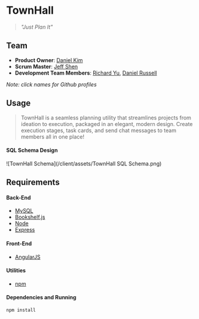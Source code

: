 # TownHall

> *"Just Plan It"*

## Team

* **Product Owner**: [Daniel Kim](http://github.com/DeeHKim)
* **Scrum Master**: [Jeff Shen](https://github.com/jshen212)
* **Development Team Members**: [Richard Yu](https://github.com/ryu323), [Daniel Russell](https://github.com/danielrussellLA)

*Note: click names for Github profiles*

## Usage
> TownHall is a seamless planning utility that streamlines projects from ideation to execution, packaged in an elegant, modern design. Create execution stages, task cards, and send chat messages to team members all in one place!

#### SQL Schema Design
![TownHall Schema](/client/assets/TownHall SQL Schema.png)


## Requirements
#### Back-End
* [MySQL](https://www.mysql.com/)
* [Bookshelf.js](http://bookshelfjs.org/)
* [Node](https://nodejs.org/en/)
* [Express](http://expressjs.com/)

#### Front-End
* [AngularJS](https://angularjs.org/)

#### Utilities
* [npm](https://www.npmjs.com/)

#### Dependencies and Running
~~~~
npm install
~~~~
